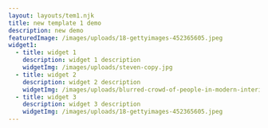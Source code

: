 ```yaml
---
layout: layouts/tem1.njk
title: new template 1 demo
description: new demo
featuredImage: /images/uploads/18-gettyimages-452365605.jpeg
widget1:
  - title: widget 1
    description: widget 1 description
    widgetImg: /images/uploads/steven-copy.jpg
  - title: widget 2
    description: widget 2 description
    widgetImg: /images/uploads/blurred-crowd-of-people-in-modern-interior-during-zarbcpa.jpeg
  - title: widget 3
    description: widget 3 description
    widgetImg: /images/uploads/18-gettyimages-452365605.jpeg
---
```

